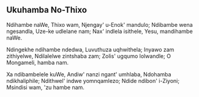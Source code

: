 ## Ukuhamba No-Thixo

Ndihambe naWe, Thixo wam, Njengay' u-Enok' mandulo;
Ndibambe wena ngesandla, Uze-ke udlelane nam;
Nax' indlela isithele, Yesu, mandihambe naWe.

Ndingekhe ndihambe ndedwa, Luvuthuza uqhwithela;
Inyawo zam zithiyelwe, Ndilalelwe zintshaba zam;
Zolis' ugqumo lolwandle; O Mongameli, hamba nam.

Xa ndibambelele kuWe, Andiw' nanzi ngant' umhlaba,
Ndohamba ndikhaliphile; Ndithwel' indwe yomnqamlezo;
Ndide ndibon' i-Ziyoni; Msindisi wam, 'zu hambe nam.

